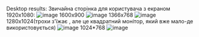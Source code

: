 Desktop results:
Звичайна сторінка для користувача з екраном 1920х1080: 
![image](https://github.com/user-attachments/assets/0443efc1-07d7-4fcf-9cfd-71c89860302d)
1600х900
![image](https://github.com/user-attachments/assets/67e3b997-83ae-42bb-83b2-ff7b26022e4f)
1366x768
![image](https://github.com/user-attachments/assets/a1de1162-181b-4533-9a56-879428994dc1)
1280x1024(трохи з'їжає , але це квадратний монітор, який вже мало-де використовується)
![image](https://github.com/user-attachments/assets/a2823f02-9ad7-4c35-9443-0904b3695cbc)
1024*768
![image](https://github.com/user-attachments/assets/4cad22ab-6a6e-4340-82c6-18f9566ee449)
